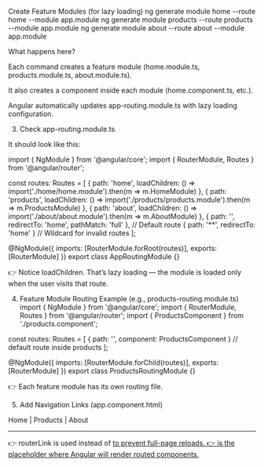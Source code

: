 Create Feature Modules (for lazy loading)
ng generate module home --route home --module app.module
ng generate module products --route products --module app.module
ng generate module about --route about --module app.module

What happens here?

Each command creates a feature module (home.module.ts, products.module.ts, about.module.ts).

It also creates a component inside each module (home.component.ts, etc.).

Angular automatically updates app-routing.module.ts with lazy loading configuration.

3. Check app-routing.module.ts

It should look like this:

import { NgModule } from '@angular/core';
import { RouterModule, Routes } from '@angular/router';

const routes: Routes = [
  { path: 'home', loadChildren: () => import('./home/home.module').then(m => m.HomeModule) },
  { path: 'products', loadChildren: () => import('./products/products.module').then(m => m.ProductsModule) },
  { path: 'about', loadChildren: () => import('./about/about.module').then(m => m.AboutModule) },
  { path: '', redirectTo: 'home', pathMatch: 'full' }, // Default route
  { path: '**', redirectTo: 'home' } // Wildcard for invalid routes
];

@NgModule({
  imports: [RouterModule.forRoot(routes)],
  exports: [RouterModule]
})
export class AppRoutingModule {}


👉 Notice loadChildren. That’s lazy loading — the module is loaded only when the user visits that route.

4. Feature Module Routing Example (e.g., products-routing.module.ts)
import { NgModule } from '@angular/core';
import { RouterModule, Routes } from '@angular/router';
import { ProductsComponent } from './products.component';

const routes: Routes = [
  { path: '', component: ProductsComponent } // default route inside products
];

@NgModule({
  imports: [RouterModule.forChild(routes)],
  exports: [RouterModule]
})
export class ProductsRoutingModule {}


👉 Each feature module has its own routing file.

5. Add Navigation Links (app.component.html)
<nav>
  <a routerLink="/home">Home</a> |
  <a routerLink="/products">Products</a> |
  <a routerLink="/about">About</a>
</nav>
<hr>
<router-outlet></router-outlet>


👉 routerLink is used instead of <a href> to prevent full-page reloads.
👉 <router-outlet> is the placeholder where Angular will render routed components.